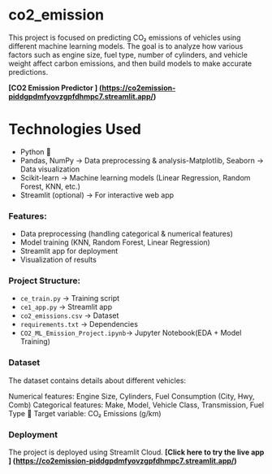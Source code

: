 # co2_emission
This project is focused on predicting CO₂ emissions of vehicles using different machine learning models. The goal is to analyze how various factors such as engine size, fuel type, number of cylinders, and vehicle weight affect carbon emissions, and then build models to make accurate predictions.

**[CO2 Emission Predictor ] (https://co2emission-piddgpdmfyovzgpfdhmpc7.streamlit.app/)**

#  Technologies Used
- Python 🐍
- Pandas, NumPy → Data preprocessing & analysis-Matplotlib, Seaborn → Data visualization
- Scikit-learn → Machine learning models (Linear Regression, Random Forest, KNN, etc.)
- Streamlit (optional) → For interactive web app

### Features:
- Data preprocessing (handling categorical & numerical features)  
- Model training (KNN, Random Forest, Linear Regression)  
- Streamlit app for deployment  
- Visualization of results  

### Project Structure:
- `ce_train.py` → Training script  
- `ce1_app.py` → Streamlit app  
- `co2_emissions.csv` → Dataset  
- `requirements.txt` → Dependencies
- `CO2_ML_Emission_Project.ipynb`→ Jupyter Notebook(EDA + Model Training)

 ### Dataset
The dataset contains details about different vehicles:

Numerical features: Engine Size, Cylinders, Fuel Consumption (City, Hwy, Comb)
Categorical features: Make, Model, Vehicle Class, Transmission, Fuel Type
🎯 Target variable: CO₂ Emissions (g/km)  

### Deployment
The project is deployed using Streamlit Cloud.
**[Click here to try the live app ] (https://co2emission-piddgpdmfyovzgpfdhmpc7.streamlit.app/)**

